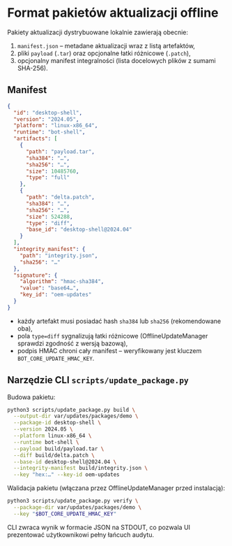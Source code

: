 # Format pakietów aktualizacji offline

Pakiety aktualizacji dystrybuowane lokalnie zawierają obecnie:

1. `manifest.json` – metadane aktualizacji wraz z listą artefaktów,
2. pliki `payload` (`.tar`) oraz opcjonalne łatki różnicowe (`.patch`),
3. opcjonalny manifest integralności (lista docelowych plików z sumami SHA-256).

## Manifest

```json
{
  "id": "desktop-shell",
  "version": "2024.05",
  "platform": "linux-x86_64",
  "runtime": "bot-shell",
  "artifacts": [
    {
      "path": "payload.tar",
      "sha384": "…",
      "sha256": "…",
      "size": 10485760,
      "type": "full"
    },
    {
      "path": "delta.patch",
      "sha384": "…",
      "sha256": "…",
      "size": 524288,
      "type": "diff",
      "base_id": "desktop-shell@2024.04"
    }
  ],
  "integrity_manifest": {
    "path": "integrity.json",
    "sha256": "…"
  },
  "signature": {
    "algorithm": "hmac-sha384",
    "value": "base64…",
    "key_id": "oem-updates"
  }
}
```

* każdy artefakt musi posiadać hash `sha384` lub `sha256` (rekomendowane oba),
* pola `type=diff` sygnalizują łatki różnicowe (OfflineUpdateManager sprawdzi zgodność z wersją bazową),
* podpis HMAC chroni cały manifest – weryfikowany jest kluczem `BOT_CORE_UPDATE_HMAC_KEY`.

## Narzędzie CLI `scripts/update_package.py`

Budowa pakietu:

```bash
python3 scripts/update_package.py build \
  --output-dir var/updates/packages/demo \
  --package-id desktop-shell \
  --version 2024.05 \
  --platform linux-x86_64 \
  --runtime bot-shell \
  --payload build/payload.tar \
  --diff build/delta.patch \
  --base-id desktop-shell@2024.04 \
  --integrity-manifest build/integrity.json \
  --key "hex:…" --key-id oem-updates
```

Walidacja pakietu (włączana przez OfflineUpdateManager przed instalacją):

```bash
python3 scripts/update_package.py verify \
  --package-dir var/updates/packages/demo \
  --key "$BOT_CORE_UPDATE_HMAC_KEY"
```

CLI zwraca wynik w formacie JSON na STDOUT, co pozwala UI prezentować użytkownikowi pełny łańcuch audytu.

